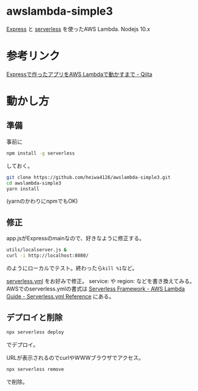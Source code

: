 # awslambda-simple3

[Express](https://expressjs.com/)
と
[serverless](https://www.npmjs.com/package/serverless)
を使ったAWS Lambda. Nodejs 10.x


# 参考リンク

[Expressで作ったアプリをAWS Lambdaで動かすまで - Qiita](https://qiita.com/ozaki25/items/504da150d6f8318e354f)


# 動かし方

## 準備

事前に
``` bash
npm install -g serverless
```
しておく。

``` bash
git clone https://github.com/heiwa4126/awslambda-simple3.git
cd awslambda-simple3
yarn install
```
(yarnのかわりにnpmでもOK)

## 修正

app.jsがExpressのmainなので、好きなように修正する。

``` bash
utils/localserver.js &
curl -i http://localhost:8080/
```
のようにローカルでテスト。終わったら`kill %1`など。

[serverless.yml](/serverless.yml)
をお好みで修正。
service: や region: などを書き換えてみる。
AWSでのserverless.ymlの書式は
[Serverless Framework - AWS Lambda Guide - Serverless.yml Reference](https://serverless.com/framework/docs/providers/aws/guide/serverless.yml/)
にある。


## デプロイと削除

``` bash
npx serverless deploy
```
でデプロイ。

URLが表示されるのでcurlやWWWブラウザでアクセス。

``` bash
npx serverless remove
```
で削除。
